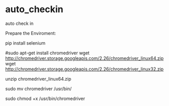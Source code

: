 # auto_checkin
auto check in

Prepare the Enviroment:

pip install selenium

#sudo apt-get install chromedriver
wget http://chromedriver.storage.googleapis.com/2.26/chromedriver_linux64.zip
wget http://chromedriver.storage.googleapis.com/2.26/chromedriver_linux32.zip

unzip chromedriver_linux64.zip

sudo mv chromedriver /usr/bin/

sudo chmod +x /usr/bin/chromedriver

